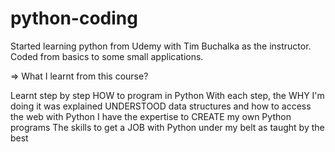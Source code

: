 # python-coding
Started learning python from Udemy with Tim Buchalka as the instructor. Coded from basics to some small applications.

=> What I learnt from this course?

Learnt step by step HOW to program in Python
With each step, the WHY I'm doing it was explained
UNDERSTOOD data structures and how to access the web with Python
I have the expertise to CREATE my own Python programs
The skills to get a JOB with Python under my belt as taught by the best
